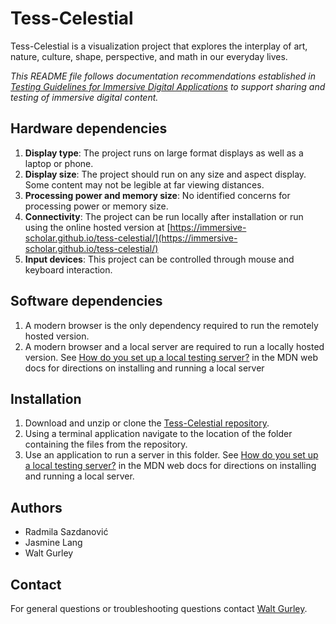 # Tess-Celestial

Tess-Celestial is a visualization project that explores the interplay of art, nature, culture, shape, perspective, and math in our everyday lives.

*This README file follows documentation recommendations established in [Testing Guidelines for Immersive Digital Applications](https://mfr.osf.io/render?url=https://osf.io/7hmcy/?direct%26mode=render%26action=download%26mode=render) to support sharing and testing of immersive digital content.*

## Hardware dependencies

1. **Display type**: The project runs on large format displays as well as a laptop or phone.
1. **Display size**: The project should run on any size and aspect display. Some content may not be legible at far viewing distances.
1. **Processing power and memory size**: No identified concerns for processing power or memory size.
1. **Connectivity**: The project can be run locally after installation or run using the online hosted version at [https://immersive-scholar.github.io/tess-celestial/](https://immersive-scholar.github.io/tess-celestial/)
1. **Input devices**: This project can be controlled through mouse and keyboard interaction.

## Software dependencies

1. A modern browser is the only dependency required to run the remotely hosted version.
1. A modern browser and a local server are required to run a locally hosted version. See [How do you set up a local testing server?](https://developer.mozilla.org/en-US/docs/Learn/Common_questions/set_up_a_local_testing_server) in the MDN web docs for directions on installing and running a local server

## Installation

1. Download and unzip or clone the [Tess-Celestial repository](https://github.com/immersive-scholar/tess-celestial).
1. Using a terminal application navigate to the location of the folder containing the files from the repository.
1. Use an application to run a server in this folder. See [How do you set up a local testing server?](https://developer.mozilla.org/en-US/docs/Learn/Common_questions/set_up_a_local_testing_server) in the MDN web docs for directions on installing and running a local server.

## Authors

- Radmila Sazdanović
- Jasmine Lang
- Walt Gurley

## Contact

For general questions or troubleshooting questions contact [Walt Gurley](https://www.lib.ncsu.edu/staff/jwgurley).
